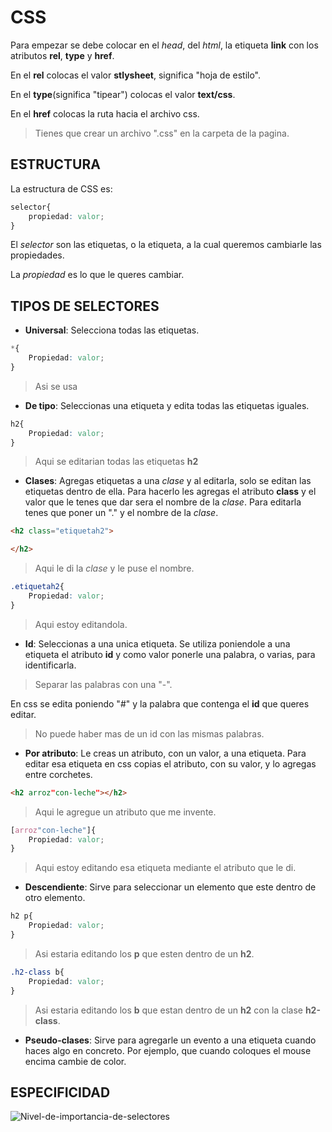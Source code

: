 # CSS

Para empezar se debe colocar en el *head*, del *html*, la etiqueta **link** con los atributos **rel**, **type** y **href**.

En el **rel** colocas el valor **stlysheet**, significa "hoja de estilo".

En el **type**(significa "tipear") colocas el valor **text/css**.

En el **href** colocas la ruta hacia el archivo css. 
>Tienes que crear un archivo ".css" en la carpeta de la pagina.

## ESTRUCTURA

La estructura de CSS es:

```css
selector{
    propiedad: valor;
}
```
El *selector* son las etiquetas, o la etiqueta, a la cual queremos cambiarle las propiedades.

La *propiedad* es lo que le queres cambiar.

## TIPOS DE SELECTORES

- **Universal**: Selecciona todas las etiquetas. 

```css
*{
    Propiedad: valor;
}
```
>Asi se usa

- **De tipo**: Seleccionas una etiqueta y edita todas las etiquetas iguales.

```css
h2{
    Propiedad: valor;
}
```
>Aqui se editarian todas las etiquetas **h2**

- **Clases**: Agregas etiquetas a una *clase* y al editarla, solo se editan las etiquetas dentro de ella. 
Para hacerlo les agregas el atributo **class** y el valor que le tenes que dar sera el nombre de la *clase*. 
Para editarla tenes que poner un "." y el nombre de la *clase*.

```html
<h2 class="etiquetah2">

</h2>
```
>Aqui le di la *clase* y le puse el nombre.

```css
.etiquetah2{
    Propiedad: valor;
}
```
>Aqui estoy editandola.

- **Id**: Seleccionas a una unica etiqueta.
Se utiliza poniendole a una etiqueta el atributo **id** y como valor ponerle una palabra, o varias, para identificarla.
>Separar las palabras con una "-".

En css se edita poniendo "#" y la palabra que contenga el **id** que queres editar.
>No puede haber mas de un id con las mismas palabras.

- **Por atributo**: Le creas un atributo, con un valor, a una etiqueta.
Para editar esa etiqueta en css copias el atributo, con su valor, y lo agregas entre corchetes.

```html
<h2 arroz"con-leche"></h2>
```
>Aqui le agregue un atributo que me invente.

```css
[arroz"con-leche"]{
    Propiedad: valor;
}
```
>Aqui estoy editando esa etiqueta mediante el atributo que le di.

- **Descendiente**: Sirve para seleccionar un elemento que este dentro de otro elemento.

```css
h2 p{
    Propiedad: valor;
}
```
>Asi estaria editando los **p** que esten dentro de un **h2**.

```css
.h2-class b{
    Propiedad: valor;
}
```
>Asi estaria editando los **b** que estan dentro de un **h2** con la clase **h2-class**.

- **Pseudo-clases**: Sirve para agregarle un evento a una etiqueta cuando haces algo en concreto. Por ejemplo, que cuando coloques el mouse encima cambie de color.

## ESPECIFICIDAD

![Nivel-de-importancia-de-selectores](Nivel-de-importancia.jpg)
